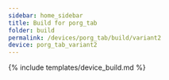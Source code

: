 ```yaml
---
sidebar: home_sidebar
title: Build for porg_tab
folder: build
permalink: /devices/porg_tab/build/variant2
device: porg_tab_variant2
---
```

{% include templates/device_build.md %}
